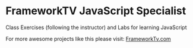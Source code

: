 <h1>FrameworkTV JavaScript Specialist</h1>

Class Exercises (following the instructor) and Labs for learning JavaScript

<p>For more awesome projects like this please visit: <a href="http://frameworktv.com" target="_blank">FrameworkTv.com</a></p>
